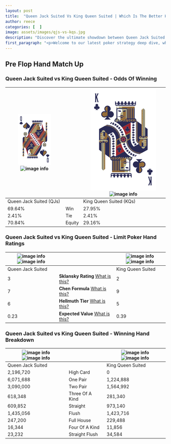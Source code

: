 ```yaml
---
layout: post
title:  "Queen Jack Suited Vs King Queen Suited | Which Is The Better Hand In Poker? A Complete Guide"
author: reece
categories: [  ]
image: assets/images/qjs-vs-kqs.jpg
description: "Discover the ultimate showdown between Queen Jack Suited and King Queen Suited in poker! Uncover the odds, strategies, and scenarios where one hand triumphs over the other. Get ready to up your poker game with this thrilling analysis."
first_paragraph: "<p>Welcome to our latest poker strategy deep dive, where we're pitting two distinct hands against each other in a high-stakes showdown: Queen Jack Suited vs King Queen Suited.</p><p>In the dynamic world of poker, every decision counts, and knowing which hand holds the upper hand is key to your success at the table.</p><p>In this article, we'll dissect these two hands, explore the scenarios where one dominates the other, and equip you with the knowledge to make strategic choices that can tip the odds in your favor.</p><p>Get ready to unravel the intriguing dynamics of these poker hands and elevate your game to new heights.</p>"
---
```




[comment]: # (sp0)

## Pre Flop Hand Match Up

<div class="table hand-ratings" markdown="1"> 



### Queen Jack Suited vs King Queen Suited - Odds Of Winning


    
| ![image info](assets/images/hand1/Q.png) ![image info](assets/images/hand1/js.png) |  | ![image info](assets/images/hand2/K.png) ![image info](assets/images/hand2/qs.png) |
| -------- | -------- | -------- |
| Queen Jack Suited (QJs) |  | King Queen Suited (KQs) |
| 69.64% | Win | 27.95% |
| 2.41% | Tie | 2.41% |
| 70.84% | Equity | 29.16% |




[comment]: # (sp1)



### Queen Jack Suited vs King Queen Suited - Limit Poker Hand Ratings


    
| ![image info](https://www.riverpairs.com/assets/images/hand1/Q.png) ![image info](https://www.riverpairs.com/assets/images/hand1/js.png) |  | ![image info](https://www.riverpairs.com/assets/images/hand2/K.png) ![image info](https://www.riverpairs.com/assets/images/hand2/qs.png) |
| -------- | -------- | -------- |
| Queen Jack Suited |  | King Queen Suited |
| 3 | **Sklansky Rating** [What is this?](/sklansky-rating-explained) | 2 |
| 7 | **Chen Formula** [What is this?](/chen-formula-explained) | 9 |
| 6 | **Hellmuth Tier** [What is this?](/Hellmuth-tier-explained) | 5 |
| 0.23 | **Expected Value** [What is this?](/expected-value-explained) | 0.39 |




[comment]: # (sp2)



### Queen Jack Suited vs King Queen Suited - Winning Hand Breakdown


    
| ![image info](https://www.riverpairs.com/assets/images/hand1/Q.png) ![image info](https://www.riverpairs.com/assets/images/hand1/js.png) |  | ![image info](https://www.riverpairs.com/assets/images/hand2/K.png) ![image info](https://www.riverpairs.com/assets/images/hand2/qs.png) |
| -------- | -------- | -------- |
| Queen Jack Suited |  | King Queen Suited |
| 2,196,720 | High Card | 0 |
| 6,071,688 | One Pair | 1,224,888 |
| 3,090,000 | Two Pair | 1,564,992 |
| 618,348 | Three Of A Kind | 281,340 |
| 609,852 | Straight | 973,140 |
| 1,435,056 | Flush | 1,423,716 |
| 247,200 | Full House | 229,488 |
| 16,344 | Four Of A Kind | 11,856 |
| 23,232 | Straight Flush | 34,584 |




[comment]: # (sp3)



</div>

[comment]: # (sp4)



[comment]: # (sp5)

